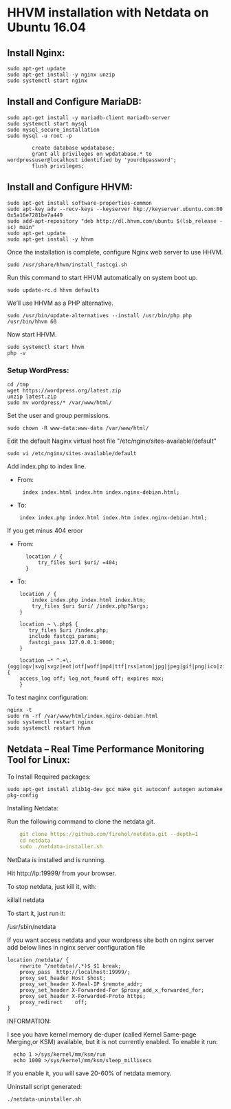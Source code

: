 # HHVM installation with Netdata on Ubuntu 16.04

## Install Nginx:
    sudo apt-get update
    sudo apt-get install -y nginx unzip
    sudo systemctl start nginx
    
## Install and Configure MariaDB:
    sudo apt-get install -y mariadb-client mariadb-server
    sudo systemctl start mysql
    sudo mysql_secure_installation
    sudo mysql -u root -p
~~~    
        create database wpdatabase;
        grant all privileges on wpdatabase.* to wordpressuser@localhost identified by 'yourdbpassword';
        flush privileges;
~~~
## Install and Configure HHVM:
    sudo apt-get install software-properties-common
    sudo apt-key adv --recv-keys --keyserver hkp://keyserver.ubuntu.com:80 0x5a16e7281be7a449 
    sudo add-apt-repository "deb http://dl.hhvm.com/ubuntu $(lsb_release -sc) main"
    sudo apt-get update
    sudo apt-get install -y hhvm
    
    
   Once the installation is complete, configure Nginx web server to use HHVM.

    sudo /usr/share/hhvm/install_fastcgi.sh

   Run this command to start HHVM automatically on system boot up.
   
    sudo update-rc.d hhvm defaults

   We’ll use HHVM as a PHP alternative.

    sudo /usr/bin/update-alternatives --install /usr/bin/php php /usr/bin/hhvm 60

  Now start HHVM.
    
    sudo systemctl start hhvm
    php -v
    
### Setup WordPress:
    cd /tmp
    wget https://wordpress.org/latest.zip
    unzip latest.zip
    sudo mv wordpress/* /var/www/html/

  Set the user and group permissions.
  
    sudo chown -R www-data:www-data /var/www/html/

  Edit the default Naginx virtual host file "/etc/nginx/sites-available/default"

    sudo vi /etc/nginx/sites-available/default
  
   Add index.php to index line.
   
 * From:
~~~   
     index index.html index.htm index.nginx-debian.html;
~~~     
 * To:
~~~   
    index index.php index.html index.htm index.nginx-debian.html;
~~~
  If you get minus 404 eroor

 * From:
~~~
      location / {
          try_files $uri $uri/ =404;
      }
~~~

* To:
~~~
    location / {
        index index.php index.html index.htm;
        try_files $uri $uri/ /index.php?$args;
    }
    
    location ~ \.php$ {
       try_files $uri /index.php;
       include fastcgi_params;
       fastcgi_pass 127.0.0.1:9000;
    }

    location ~* ^.+\.(ogg|ogv|svg|svgz|eot|otf|woff|mp4|ttf|rss|atom|jpg|jpeg|gif|png|ico|zip|tgz|gz|rar|bz2|doc|xls|exe|ppt|tar|mid|midi|wav|bmp|rtf)$ {
    access_log off; log_not_found off; expires max;
    }

~~~  
To test naginx configuration:

    nginx -t 
    sudo rm -rf /var/www/html/index.nginx-debian.html
    sudo systemctl restart nginx
    sudo systemctl restart hhvm
    
    
## Netdata – Real Time Performance Monitoring Tool for Linux:
To Install Required packages:

    sudo apt-get install zlib1g-dev gcc make git autoconf autogen automake pkg-config
    
Installing Netdata:

Run the following command to clone the netdata git.
~~~yml
    git clone https://github.com/firehol/netdata.git --depth=1
    cd netdata    
    sudo ./netdata-installer.sh
~~~

NetData is installed and is running.

Hit http://ip:19999/ from your browser.

To stop netdata, just kill it, with:

  killall netdata

To start it, just run it:

  /usr/sbin/netdata

If you want access netdata and your wordpress site both on nginx server add below  lines in nginx server configuration file 
~~~
location /netdata/ {
    rewrite ^/netdata(/.*)$ $1 break;
    proxy_pass  http://localhost:19999/;
    proxy_set_header Host $host;
    proxy_set_header X-Real-IP $remote_addr;
    proxy_set_header X-Forwarded-For $proxy_add_x_forwarded_for;
    proxy_set_header X-Forwarded-Proto https;
    proxy_redirect    off;
}    
~~~
  
  

INFORMATION:

I see you have kernel memory de-duper (called Kernel Same-page Merging,or KSM) available, but it is not currently enabled.
To enable it run:
~~~
  echo 1 >/sys/kernel/mm/ksm/run
  echo 1000 >/sys/kernel/mm/ksm/sleep_millisecs
~~~
If you enable it, you will save 20-60% of netdata memory.

Uninstall script generated:
   
    ./netdata-uninstaller.sh
